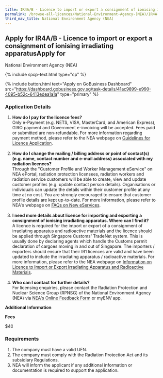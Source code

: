 ```yaml
---
title: IR4A/B - Licence to import or export a consignment of ionising irradiating apparatus
permalink: /browse-all-licences/National-Environment-Agency-(NEA)/IR4A-B---Licence-to-import-or-export-a-consignment-of-ionising-irradiating-apparatus
third_nav_title: National Environment Agency (NEA)
---
```


## Apply for IR4A/B - Licence to import or export a consignment of ionising irradiating apparatusApply for 

National Environment Agency (NEA)

{% include spcp-text.html type="cp" %}

{% include button.html text="Apply on GoBusiness Dashboard" src="https://dashboard.gobusiness.gov.sg/task-details/41ac9899-e990-4095-b52c-6413edea1a1a" type="primary" %}

<H3>Application Details</H3>

<ol>
<li><strong>How do I pay for the licence fees?</strong><br />Only e-Payment (e.g. NETS, VISA, MasterCard, and American Express), GIRO payment and Government e-invoicing will be accepted. Fees paid or submitted are non-refundable. For more information regarding payment method, please refer to the NEA webpage on <a href="https://www.nea.gov.sg/our-services/radiation-safety/guidelines-for-licence-application">Guidelines for Licence Application</a>.<br /><br /></li>
<li><strong>How do I change the mailing / billing address or point of contact(s) (e.g. name, contact number and e-mail address) associated with my radiation licences?</strong><br />Through the "Customer Profile and Worker Management eService" on NEA ePortal, radiation protection licensees, radiation workers and radiation service customers will be able to create, view and update customer profiles (e.g. update contact person details). Organisations or individuals can update the details within their customer profile at any time at no cost. You are strongly encouraged to ensure that customer profile details are kept up-to-date. For more information, please refer to NEA's webpage on <a href="https://www.nea.gov.sg/our-services/radiation-safety/changes-in-2023/faqs-on-new-eservices">FAQs on New eServices</a>.<br /><br /></li>
<li><strong>I need more details about licence for importing and exporting a consignment of ionising irradiating apparatus. Where can I find it?</strong><br />A licence is required for the import or export of a consignment of irradiating apparatus and radioactive materials and the licence should be applied through Singapore Customs' TradeNet system. This is usually done by declaring agents which handle the Customs permit declaration of cargoes moving in and out of Singapore. The importers / exporters should ensure that their IR1 licences are valid and have been updated to include the irradiating apparatus / radioactive materials. For more information, please refer to the NEA webpage on <a href="https://www.nea.gov.sg/our-services/radiation-safety/application-for-licence-to-import-or-export-irradiating-apparatus-and%20radioactive-materials">Information on Licence to Import or Export Irradiating Apparatus and Radioactive Materials</a>.<br /><br /></li>
<li><strong>Who can I contact for further details?</strong><br />For licensing enquiries, please contact the Radiation Protection and Nuclear Science Group (RPNSG) of the National Environment Agency (NEA) via <a href="https://www.nea.gov.sg/corporate-functions/feedback">NEA's Online Feedback Form</a> or myENV app.</li>
</ol>

<strong>Additional Information</strong>

<p><strong>Fees</strong></p>
<p>$40</p>

<H3>Requirements</H3>

<ol>
<li>The company must have a valid UEN.</li>
<li>The company must comply with the Radiation Protection Act and its subsidiary Regulations.</li>
<li>NEA will inform the applicant if any additional information or documentation is required to support the application.</li>
</ol>

